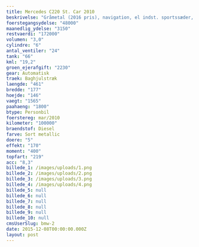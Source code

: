 ```yaml
---
title: Mercedes C220 St. Car 2010
beskrivelse: "Gråmetal (2016 pris), navigation, el indst. sportssæder, læderindtræk, 2 zone klima, fartpilot, multifunktionsrat, bluetooth, regnsensor, kørecomputer, auto. nedbl. bakspejl, 4x el-ruder, el-spejle m/varme, fjernb. c.lås, parkeringssensor, xenonlys, tågelygter, lygtevasker, læderrat, armlæn, sædevarme, isofix, esp, abs, 8 airbags, shadow line, tagræling, 18\" alufælge, 1 ejer, ikke ryger, service ok, meget velhold"
foerstegangsydelse: "48000"
maanedlig_ydelse: "3150"
restvaerdi: "172000"
volumen: "3,0"
cylindre: "6"
antal_ventiler: "24"
tank: "66"
kml: "19,2"
groen_ejerafgift: "2230"
gear: Automatisk
traek: Baghjulstræk
laengde: "461"
bredde: "177"
hoejde: "146"
vaegt: "1565"
paahaeng: "1800"
btype: Personbil
foerstereg: mar/2010
kilometer: "100000"
braendstof: Diesel
farve: Sort metallic
doere: "5"
effekt: "170"
moment: "400"
topfart: "219"
acc: "8,3"
billede_1: /images/uploads/1.png
billede_2: /images/uploads/2.png
billede_3: /images/uploads/3.png
billede_4: /images/uploads/4.png
billede_5: null
billede_6: null
billede_7: null
billede_8: null
billede_9: null
billede_10: null
cmsUserSlug: bmw-2
date: 2015-12-08T00:00:00.000Z
layout: post
---
```


